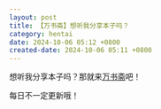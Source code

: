 ```yaml
---
layout: post
title: 【万书斋】想听我分享本子吗？
category: hentai
date: 2024-10-06 05:12 +0800
created-date: 2024-10-06 05:11 +0800
---
```


想听我分享本子吗？那就来[万书斋](axcwg.github.io/doushosai)吧！

每日不一定更新哦！